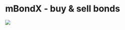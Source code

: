 # mBondX - buy & sell bonds

<img src="https://siasky.net/7AB2_ADKCLiRq2aykceibIGMd2z11U-5Ydd9xdVe3UJ1og">
